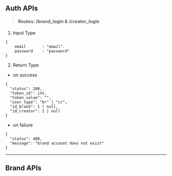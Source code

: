 
## Auth APIs

> #### Routes: /brand_login & /creator_login
1. Input Type
```
{
    email       : "email".
    password    : "password"
}
```
2. Return Type
 - on success
```
{
  "status": 200,
  "token_id": int,
  "token_value": "",
  "user_type": "br" | "cr",
  "id_brand": 1 | null,
  "id_creator": 1 | null
}
```
 - on failure
```
{
  "status": 400,
  "message": "brand account does not exist"
}
```
---

## Brand APIs
